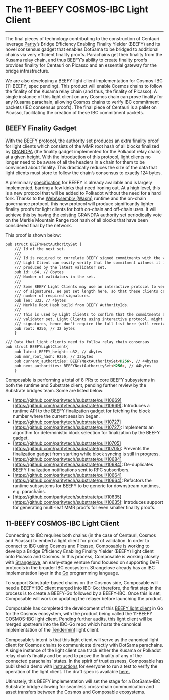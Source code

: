 # The 11-BEEFY COSMOS-IBC Light Client

---

The final pieces of technology contributing to the construction of Centauri leverage [Parity](https://www.parity.io/)’s 
Bridge Efficiency Enabling Finality Yielder (BEEFY) and its novel consensus gadget that enables DotSama to be bridged to
additional chains via very efficient finality proofs. Parachains get their finality from the Kusama relay chain, and 
thus BEEFY’s ability to create finality proofs provides finality for Centauri on Picasso and an essential gateway for 
the bridge infrastructure.

We are also developing a BEEFY light client implementation for Cosmos-IBC (11-BEEFY, spec pending). This product will 
enable Cosmos chains to follow the finality of the Kusama relay chain (and thus, the finality of Picasso). A single 
instance of this light client on any Cosmos chain can prove finality for any Kusama parachain, allowing Cosmos chains to
verify IBC commitment packets (IBC consensus proofs). The final piece of Centauri is a pallet on Picasso, facilitating 
the creation of these IBC commitment packets.


## BEEFY Finality Gadget 

With the [BEEFY protocol](https://www.youtube.com/watch?v=ZmIa_4hPRZ8&t=2378s), the authority set produces an extra 
finality proof for light clients which consists of the MMR root hash of all blocks finalized by 
[GRANDPA](https://polkadot.network/tag/grandpa/) (the finality gadget implemented for the Polkadot relay chain) at a 
given height. With the introduction of this protocol, light clients no longer need to be aware of all the headers in a 
chain for them to be convinced about finality. This drastically reduces the size of the data that light clients must 
store to follow the chain’s consensus to exactly 124 bytes.

A preliminary [specification](https://github.com/paritytech/grandpa-bridge-gadget/blob/td-docs/docs/beefy.md) for BEEFY 
is already available and is largely implemented, barring a few kinks that need ironing out. At a high level, this is a 
new protocol that will be added to Polkadot without the need for a hard fork. Thanks to the 
[WebAssembly (Wasm)](https://webassembly.org/) runtime and the on-chain governance protocol, this new protocol will 
produce significantly lighter finality proofs for light clients for both on-chain and off-chain uses. It will 
achieve this by having the existing GRANDPA authority set periodically vote on the Merkle Mountain Range root hash of 
all blocks that have been considered final by the network.

This proof is shown below:


```markdown
pub struct BEEFYNextAuthoritySet {
	/// Id of the next set.
	///
	/// Id is required to correlate BEEFY signed commitments with the validator set.
	/// Light Client can easily verify that the commitment witness it is getting is
	/// produced by the latest validator set.
	pub id: u64, // 8bytes
	/// Number of validators in the set.
	///
	/// Some BEEFY Light Clients may use an interactive protocol to verify only subset
	/// of signatures. We put set length here, so that these clients can verify the minimal
	/// number of required signatures.
	pub len: u32, // 4bytes
	/// Merkle Root Hash build from BEEFY AuthorityIds.
	///
	/// This is used by Light Clients to confirm that the commitments are signed by the correct
	/// validator set. Light Clients using interactive protocol, might verify only subset of
	/// signatures, hence don't require the full list here (will receive inclusion proofs).
	pub root: H256, // 32 bytes
	}
```

```markdown
/// Data that light clients need to follow relay chain consensus
pub struct BEEFYLightClient{
	pub latest_BEEFY_height: u32, // 4bytes
	pub mmr_root_hash: H256, // 32bytes
	pub current_authorities: BEEFYNextAuthoritySet<H256>, // 44bytes
	pub next_authorities: BEEFYNextAuthoritySet<H256>, // 44bytes
	}	
```


Composable is performing a total of 8 PRs to core BEEFY subsystems in both the runtime and Substrate client, pending 
further review by the Substrate bridges team. Some are listed below:



* [https://github.com/paritytech/substrate/pull/10669](https://github.com/paritytech/substrate/pull/10669): Introduces 
  a runtime API to the BEEFY finalization gadget for fetching the block number where the current session began.
* [https://github.com/paritytech/substrate/pull/10727](https://github.com/paritytech/substrate/pull/10727): Implements 
  an algorithm for deterministic block selection for finalization by the BEEFY gadget.
* [https://github.com/paritytech/substrate/pull/10705](https://github.com/paritytech/substrate/pull/10705): Prevents 
  the finalization gadget from starting while block syncing is still in progress.
* [https://github.com/paritytech/substrate/pull/10684](https://github.com/paritytech/substrate/pull/10684): 
  De-duplicates BEEFY finalization notifications sent to RPC subscribers.
* [https://github.com/paritytech/substrate/pull/10664](https://github.com/paritytech/substrate/pull/10664): Refactors 
  the runtime subsystems for BEEFY to be generic for downstream runtimes, e.g. parachains.
* [https://github.com/paritytech/substrate/pull/10635](https://github.com/paritytech/substrate/pull/10635): Introduces 
  support for generating multi-leaf MMR proofs for even smaller finality proofs.


## 11-BEEFY COSMOS-IBC Light Client

Connecting to IBC requires both chains (in the case of Centauri, Cosmos and Picasso) to embed a light client for proof 
of validation. In order to connect to IBC using Cosmos and Picasso, Composable is working to develop a Bridge Efficiency
Enabling Finality Yielder (BEEFY) light client onto Picasso and Cosmos. In this process, Composable is working 
closely with [Strangelove](https://www.strangelove.ventures/), an early-stage venture fund focused on supporting DeFi 
protocols in the broader IBC ecosystem. Strangelove already has an IBC implementation layer in the [Go](https://go.dev/)
programming language.

To support Substrate-based chains on the Cosmos side, Composable will need a BEEFY-IBC client merged into IBC-Go; 
therefore, the first step in the process is to create a BEEFY-Go followed by a BEEFY-IBC. Once this is set, Composable 
will work on updating the relayer before launching the product.

Composable has completed the development of this 
[BEEFY light client](https://github.com/ComposableFi/ibc-go/blob/main/modules/light-clients/11-beefy/README.md) in Go 
for the Cosmos ecosystem, with the product being called the 11-BEEFY COSMOS-IBC light client. Pending further audits, 
this light client will be merged upstream into the IBC-Go repo which hosts the canonical implementation of the 
[Tendermint](https://tendermint.com/) light client.

Composable’s intent is that this light client will serve as the canonical light client for Cosmos chains to communicate 
directly with DotSama parachains. A single instance of the light client can track either the Kusama or Polkadot relay 
chain’s finality and be used to prove the finality of any of the connected parachains’ states. In the spirit of 
trustlessness, Composable has published a demo with 
[instructions](https://github.com/ComposableFi/ibc-go/blob/main/modules/light-clients/11-beefy/README.md) for everyone 
to run a test to verify the operation of the light client. The draft spec is available 
[here.](https://github.com/ComposableFi/ibc-go/blob/main/modules/light-clients/11-beefy/spec.md)

Ultimately, this BEEFY implementation will set the stage for a DotSama-IBC Substrate bridge allowing for seamless 
cross-chain communication and asset transfers between the Cosmos and Composable ecosystems.
